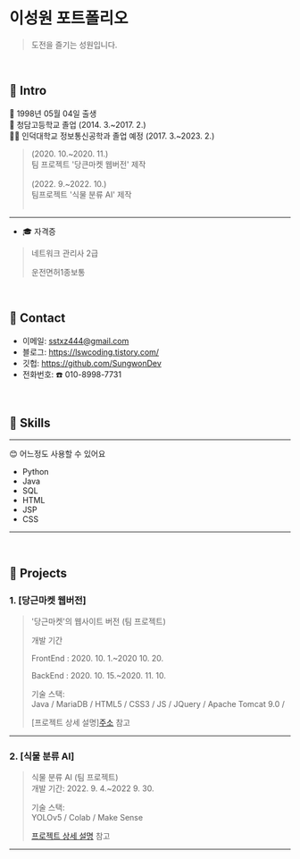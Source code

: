 # 이성원 포트폴리오
>도전을 즐기는 성원입니다.</br>
>
</br>

## :pushpin: Intro
:baby: 1998년 05월 04일 출생</br>
:school: 청담고등학교 졸업
(2014. 3.~2017. 2.)</br>
👨‍🎓 인덕대학교 정보통신공학과 졸업 예정
(2017. 3.~2023. 2.)</br>

>(2020. 10.~2020. 11.) </br>
>팀 프로젝트 '당큰마켓 웹버전' 제작</br></br>
>(2022. 9.~2022. 10.) </br>
>팀프로젝트 '식물 분류 AI' 제작</br></br>
<hr>

- :mortar_board: 자격증
> 네트워크 관리사 2급
> 
> 운전면허1종보통
</br>

## :pushpin: Contact
- 이메일: sstxz444@gmail.com
- 블로그: https://lswcoding.tistory.com/
- 깃헙: https://github.com/SungwonDev
- 전화번호: :phone: 010-8998-7731

</br>

## :pushpin: Skills

<hr>

:blush: 어느정도 사용할 수 있어요
- Python
- Java
- SQL
- HTML
- JSP
- CSS


<hr>

</br>

## :pushpin: Projects

### 1. [당근마켓 웹버전]
>'당근마켓'의 웹사이트 버전 (팀 프로젝트) 
>
>개발 기간 
>
>FrontEnd : 2020. 10. 1.~2020 10. 20. 
>
>BackEnd : 2020. 10. 15.~2020. 11. 10.  
>  
>기술 스택:  
>Java / MariaDB / HTML5 / CSS3 / JS / JQuery / Apache Tomcat 9.0 /   
>  
>[프로젝트 상세 설명][주소](https://github.com/SungwonDev/DaangnMarket-Web-Project) 참고
---

### 2. [식물 분류 AI]
>식물 분류 AI (팀 프로젝트)  
>개발 기간: 2022. 9. 4.~2022 9. 30.  
>  
>기술 스택:  
>YOLOv5 / Colab / Make Sense
>  
>[프로젝트 상세 설명](https://github.com/SungwonDev/Plants_Image_Classification-Project) 참고
---
